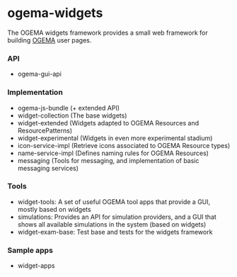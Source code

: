 # ogema-widgets

The OGEMA widgets framework provides a small web framework for building [OGEMA](https://github.com/ogema/ogema) user pages. 

### API
* ogema-gui-api
### Implementation
* ogema-js-bundle (+ extended API)
* widget-collection (The base widgets)
* widget-extended (Widgets adapted to OGEMA Resources and ResourcePatterns)
* widget-experimental (Widgets in even more experimental stadium)
* icon-service-impl (Retrieve icons associated to OGEMA Resource types)
* name-service-impl (Defines naming rules for OGEMA Resources)
* messaging (Tools for messaging, and implementation of basic messaging services)
	
### Tools
* widget-tools: A set of useful OGEMA tool apps that provide a GUI, mostly based on widgets
* simulations: Provides an API for simulation providers, and a GUI that shows all available simulations in the system (based on widgets)
* widget-exam-base: Test base and tests for the widgets framework
	
### Sample apps 
* widget-apps
